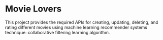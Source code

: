 # Movie Lovers
This project provides the required APIs for creating, updating, deleting, and rating different movies using machine learning recommender systems technique: collaborative filtering learning algorithm.


